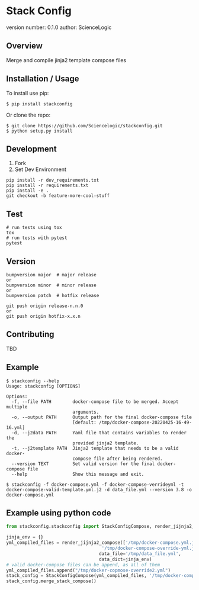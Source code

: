 Stack Config
===============================

version number: 0.1.0
author: ScienceLogic

Overview
--------

Merge and compile jinja2 template compose files

Installation / Usage
--------------------

To install use pip:

    $ pip install stackconfig


Or clone the repo:

    $ git clone https://github.com/Sciencelogic/stackconfig.git
    $ python setup.py install


Development
-----------
1. Fork
2. Set Dev Environment
```shell script
pip install -r dev_requirements.txt
pip install -r requirements.txt
pip install -e .
git checkout -b feature-more-cool-stuff
```
Test
----
```shell script
# run tests using tox
tox
# run tests with pytest
pytest
```
Version
-------
```
bumpversion major  # major release
or
bumpversion minor  # minor release
or
bumpversion patch  # hotfix release

git push origin release-n.n.0
or
git push origin hotfix-x.x.n
```
Contributing
------------

TBD



Example
-------

```shell
$ stackconfig --help
Usage: stackconfig [OPTIONS]

Options:
  -f, --file PATH        docker-compose file to be merged. Accept multiple
                         arguments.
  -o, --output PATH      Output path for the final docker-compose file
                         [default: /tmp/docker-compose-20220425-16-49-16.yml]
  -d, --j2data PATH      Yaml file that contains variables to render the
                         provided jinja2 template.
  -t, --j2template PATH  Jinja2 template that needs to be a valid docker-
                         compose file after being rendered.
  --version TEXT         Set valid version for the final docker-compose file
  --help                 Show this message and exit.

```

```
$ stackconfig -f docker-compose.yml -f docker-compose-verrideyml -t docker-compose-valid-template.yml.j2 -d data_file.yml --version 3.8 -o docker-compose.yml
```

Example using python code
-------------------------
```python
from stackconfig.stackconfig import StackConfigCompose, render_jijnja2_compose

jinja_env = {}
yml_compiled_files = render_jijnja2_compose(['/tmp/docker-compose.yml.j2',
                                    '/tmp/docker-compose-override-yml.j2'],
                                   data_file='/tmp/data_file.yml',
                                   data_dict=jinja_env)
# valid docker-compose files can be append, as all of them 
yml_compiled_files.append("/tmp/docker-copmose-override2.yml")
stack_config = StackConfigCompose(yml_compiled_files, '/tmp/docker-compose-output.yml')
stack_config.merge_stack_compose()

```

